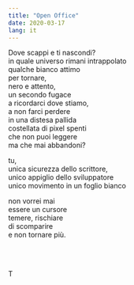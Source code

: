 ```yaml
---
title: "Open Office"
date: 2020-03-17
lang: it
---
```

Dove scappi e ti nascondi?  
in quale universo rimani intrappolato  
qualche bianco attimo  
per tornare,  
nero e attento,  
un secondo fugace  
a ricordarci dove stiamo,  
a non farci perdere  
in una distesa pallida  
costellata di pixel spenti  
che non puoi leggere  
ma che mai abbandoni?

tu,  
unica sicurezza dello scrittore,  
unico appiglio dello sviluppatore  
unico movimento in un foglio bianco  

non vorrei mai  
essere un cursore  
temere, rischiare  
di scomparire  
e non tornare più.

<br>
<br>

T
